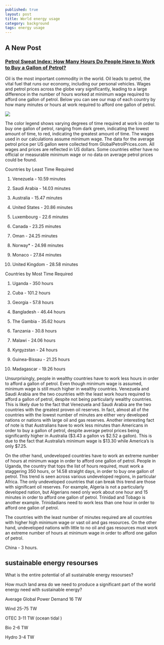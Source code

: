```yaml
---
published: true
layout: post
title: World energy usage
category: background
tags: energy usage
---
```

## A New Post



### [Petrol Sweat Index: How Many Hours Do People Have to Work to Buy a Gallon of Petrol?](https://howmuch.net/articles/the-petrol-sweat-index)

Oil is the most important commodity in the world. Oil leads to petrol, the vital fuel that runs our economy, including our personal vehicles. Wages and petrol prices across the globe vary significantly, leading to a large difference in the number of hours worked at minimum wage required to afford one gallon of petrol. Below you can see our map of each country by how many minutes or hours at work required to afford one gallon of petrol.


![](https://cdn.howmuch.net/content/images/1600/work-hours-gallon-petrol-dd98.jpg)


The color legend shows varying degrees of time required at work in order to buy one gallon of petrol, ranging from dark green, indicating the lowest amount of time, to red, indicating the greatest amount of time. The wages used in our calculations assume minimum wage. The data for the average petrol price per US gallon were collected from GlobalPetrolPrices.com. All wages and prices are reflected in US dollars. Some countries either have no official or measurable minimum wage or no data on average petrol prices could be found.

Countries by Least Time Required
1. Venezuela - 10.59 minutes

2. Saudi Arabia - 14.03 minutes

3. Australia - 15.47 minutes

4. United States - 20.86 minutes

5. Luxembourg - 22.6 minutes

6. Canada - 23.25 minutes

7. Oman - 24.25 minutes

8. Norway* - 24.98 minutes

9. Monaco - 27.84 minutes

10. United Kingdom - 28.58 minutes

Countries by Most Time Required
1. Uganda - 350 hours

2. Cuba - 101.2 hours

3. Georgia - 57.8 hours

4. Bangladesh - 46.44 hours

5. The Gambia - 35.62 hours

6. Tanzania - 30.8 hours

7. Malawi - 24.06 hours

8. Kyrgyzstan - 24 hours

9. Guinea-Bissau - 21.25 hours

10. Madagascar - 19.26 hours

Unsurprisingly, people in wealthy countries have to work less hours in order to afford a gallon of petrol. Even though minimum wage is assumed, minimum wage is still much higher in wealthy countries. Venezuela and Saudi Arabia are the two countries with the least work hours required to afford a gallon of petrol, despite not being particularly wealthy countries. This is likely due to the fact that Venezuela and Saudi Arabia are the two countries with the greatest proven oil reserves.  In fact, almost all of the countries with the lowest number of minutes are either very developed nations or nations with large oil and gas reserves. Another interesting fact of note is that Australians have to work less minutes than Americans in order to buy a gallon of petrol, despite average petrol prices being significantly higher in Australia ($3.43 a gallon vs $2.52 a gallon). This is due to the fact that Australia’s minimum wage is $13.30 while America’s is only $7.25.

On the other hand, undeveloped countries have to work an extreme number of hours at minimum wage in order to afford one gallon of petrol. People in Uganda, the country that tops the list of hours required, must work a staggering 350 hours, or 14.58 straight days, in order to buy one gallon of petrol. This trend is seen across various undeveloped regions, in particular Africa. The only undeveloped countries that can break this trend are those with significant oil reserves. For example, Algeria is not a particularly developed nation, but Algerians need only work about one hour and 15 minutes in order to afford one gallon of petrol. Trinidad and Tobago is another example. Trinidadians need to work less than one hour in order to afford one gallon of petrol.

The countries with the least number of minutes required are all countries with higher high minimum wage or vast oil and gas resources. On the other hand, undeveloped nations with little to no oil and gas resources must work an extreme number of hours at minimum wage in order to afford one gallon of petrol.

China - 3 hours.


## sustainable energy resourses
What is the entire potential of all sustainable energy resourses? 

How much land area do we need to produce a significant part of the world energy need with sustainable energy?

Average Global Power Demand 16 TW

Wind 25-75 TW

OTEC 3-11 TW (ocean tidal )

Bio 2-6 TW 

Hydro 3-4 TW








